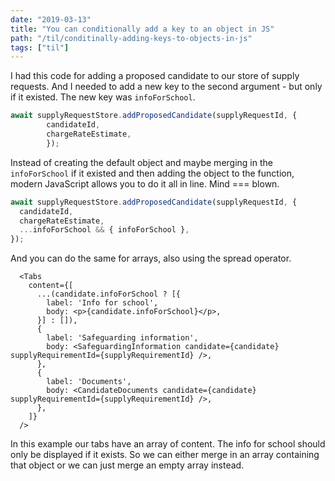 ```yaml
---
date: "2019-03-13"
title: "You can conditionally add a key to an object in JS"
path: "/til/conditinally-adding-keys-to-objects-in-js"
tags: ["til"] 
---
```


I had this code for adding a proposed candidate to our store of supply requests.
And I needed to add a new key to the second argument - but only if it existed.
The new key was `infoForSchool`.

```javascript
await supplyRequestStore.addProposedCandidate(supplyRequestId, {
		candidateId,
		chargeRateEstimate,
		});

```


Instead of creating the default object and maybe merging in the `infoForSchool` if it existed and then adding the object to the function, modern JavaScript allows you to do it all in line.
Mind === blown.

```javascript
await supplyRequestStore.addProposedCandidate(supplyRequestId, {
  candidateId,
  chargeRateEstimate,
  ...infoForSchool && { infoForSchool },
});
```

And you can do the same for arrays, also using the spread operator.

```html{numberLines: true}
  <Tabs
    content={[
      ...(candidate.infoForSchool ? [{
        label: 'Info for school',
        body: <p>{candidate.infoForSchool}</p>,
      }] : []),
      {
        label: 'Safeguarding information',
        body: <SafeguardingInformation candidate={candidate} supplyRequirementId={supplyRequirementId} />,
      },
      {
        label: 'Documents',
        body: <CandidateDocuments candidate={candidate} supplyRequirementId={supplyRequirementId} />,
      },
    ]}
  />

```

In this example our tabs have an array of content.
The info for school should only be displayed if it exists. So we can either merge in an array containing that object or we can just merge an empty array instead.
